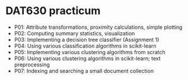 DAT630 practicum
================

  * P01: Attribute transformations, proximity calculations, simple plotting
  * P02: Computing summary statistics, visualization
  * P03: Implementing a decision tree classifier (Assignment 1)
  * P04: Using various classification algorithms in scikit-learn
  * P05: Implementing various clustering algorithms from scratch
  * P06: Using various clustering algorithms in scikit-learn; text preprocessing 
  * P07: Indexing and searching a small document collection
  